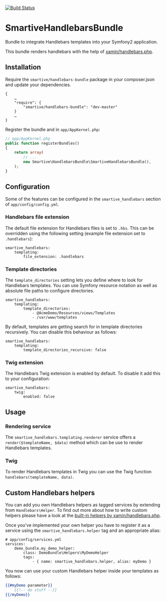 [![Build Status](https://travis-ci.org/smartive/SmartiveHandlebarsBundle.svg?branch=master)](https://travis-ci.org/smartive/SmartiveHandlebarsBundle)

# SmartiveHandlebarsBundle

Bundle to integrate Handlebars templates into your Symfony2 application.

This bundle renders handlebars with the help of [xamin/handlebars.php](https://github.com/XaminProject/handlebars.php).

## Installation

Require the `smartive/handlebars-bundle` package in your composer.json and update your dependencies.

```
{
    …
    "require": {
        "smartive/handlebars-bundle": "dev-master"
    }
    …
}
```

Register the bundle and in `app/AppKernel.php`:

```php
// app/AppKernel.php
public function registerBundles()
{
    return array(
        // ...
        new Smartive\HandlebarsBundle\SmartiveHandlebarsBundle(),
    );
}
```

## Configuration

Some of the features can be configured in the ``smartive_handlebars`` section of `app/config/config.yml`.

### Handlebars file extension

The default file extension for Handlebars files is set to `.hbs`. 
This can be overridden using the following setting (example file extension set to `.handlebars`):

```
smartive_handlebars:
    templating:
        file_extension: .handlebars
```

### Template directories

The `template_directories` setting lets you define where to look for Handlebars templates.
You can use Symfony resource notation as well as absolute file paths to configure directories.


```
smartive_handlebars:
    templating:
        template_directories:
            - @AcmeDemo/Resources/views/Templates
            - /var/www/templates
```

By default, templates are getting search for in template directories recursively.
You can disable this behaviour as follows:

```
smartive_handlebars:
    templating:
        template_directories_recursive: false
```

### Twig extension

The Handlebars Twig extension is enabled by default. To disable it add this to your configuration:

```
smartive_handlebars:
    twig:
        enabled: false
```

## Usage

### Rendering service
The `smartive_handlebars.templating.renderer` service offers a `render($templateName, $data)` method which can be use to render Handlebars templates.

### Twig
To render Handlebars templates in Twig you can use the Twig function `handlebars(templateName, data)`.

## Custom Handlebars helpers
You can add you own Handlebars helpers as tagged services by extending from `Handlebars\Helper`. To find out more about how to write custom helpers please have a look at the [built-in helpers by xamin/handlebars.php](https://github.com/XaminProject/handlebars.php/tree/master/src/Handlebars/Helper).

Once you've implemented your own helper you have to register it as a service using the `smartive_handlebars.helper` tag and an appropriate alias:

```
# app/config/services.yml
services:
    demo_bundle.my_demo_helper:
        class: DemoBundle\Helpers\MyDemoHelper
        tags:
            - { name: smartive_handlebars.helper, alias: myDemo }
```

You now can use your custom Handlebars helper inside your templates as follows:

```handlebars
{{#myDemo parameter}}
    {{!-- do stuff --}}
{{/myDemo}}
```
